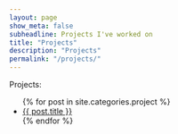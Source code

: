 ```yaml
---
layout: page
show_meta: false
subheadline: Projects I've worked on
title: "Projects"
description: "Projects"
permalink: "/projects/"
---
```

Projects:
<ul>
    {% for post in site.categories.project %}
    <li><a href="{{ site.url }}{{ post.url }}">{{ post.title }}</a></li>
    {% endfor %}
</ul>
